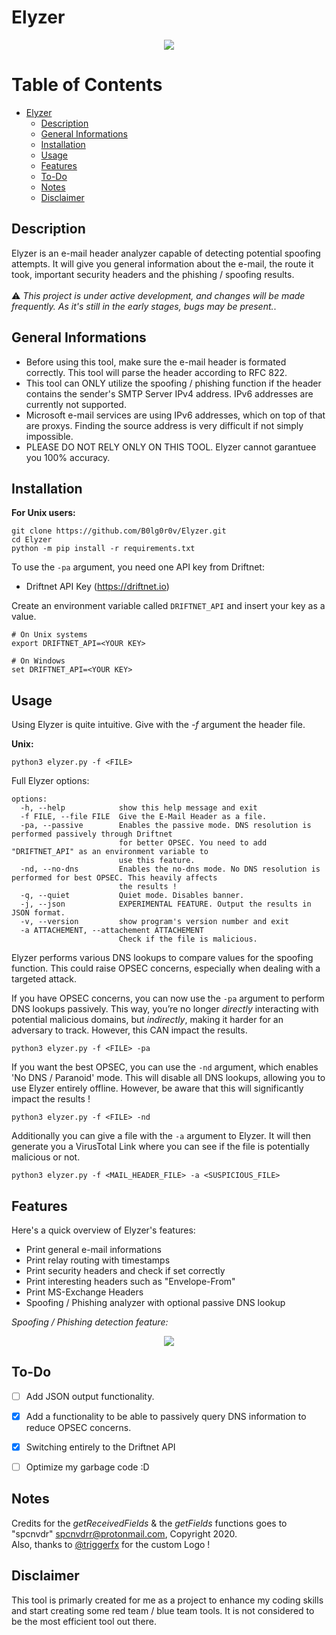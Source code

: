 # Elyzer

<p align="center">
 <img src="https://github.com/B0lg0r0v/Elyzer/assets/115954804/a649da92-d063-40a2-9dff-6f1fb5996fcb">
</p>

# Table of Contents

- [Elyzer](#elyzer)
  * [Description](#description)
  * [General Informations](#general-informations)
  * [Installation](#installation)
  * [Usage](#usage)
  * [Features](#features)
  * [To-Do](#to-do)
  * [Notes](#notes)
  * [Disclaimer](#disclaimer)

## Description

Elyzer is an e-mail header analyzer capable of detecting potential spoofing attempts. It will give you general information about the e-mail, the route it took, important security headers and the phishing / spoofing results.<br><br>:warning: *This project is under active development, and changes will be made frequently. As it's still in the early stages, bugs may be present.*.<br>

## General Informations

- Before using this tool, make sure the e-mail header is formated correctly. This tool will parse the header according to RFC 822.
- This tool can ONLY utilize the spoofing / phishing function if the header contains the sender's SMTP Server IPv4 address. IPv6 addresses are currently not supported.
- Microsoft e-mail services are using IPv6 addresses, which on top of that are proxys. Finding the source address is very difficult if not simply impossible.
- PLEASE DO NOT RELY ONLY ON THIS TOOL. Elyzer cannot garantuee you 100% accuracy.

## Installation

**For Unix users:**
```
git clone https://github.com/B0lg0r0v/Elyzer.git
cd Elyzer
python -m pip install -r requirements.txt
```

To use the `-pa` argument, you need one API key from Driftnet:

- Driftnet API Key (https://driftnet.io)

Create an environment variable called `DRIFTNET_API` and insert your key as a value.

```
# On Unix systems
export DRIFTNET_API=<YOUR KEY>

# On Windows
set DRIFTNET_API=<YOUR KEY>
```

## Usage
Using Elyzer is quite intuitive. Give with the *-f* argument the header file.

**Unix:**
```
python3 elyzer.py -f <FILE>
```

Full Elyzer options:

```
options:
  -h, --help            show this help message and exit
  -f FILE, --file FILE  Give the E-Mail Header as a file.
  -pa, --passive        Enables the passive mode. DNS resolution is performed passively through Driftnet
                        for better OPSEC. You need to add "DRIFTNET_API" as an environment variable to 
                        use this feature.
  -nd, --no-dns         Enables the no-dns mode. No DNS resolution is performed for best OPSEC. This heavily affects
                        the results !
  -q, --quiet           Quiet mode. Disables banner.
  -j, --json            EXPERIMENTAL FEATURE. Output the results in JSON format.
  -v, --version         show program's version number and exit
  -a ATTACHEMENT, --attachement ATTACHEMENT
                        Check if the file is malicious.
```

Elyzer performs various DNS lookups to compare values for the spoofing function. This could raise OPSEC concerns, especially when dealing with a targeted attack.

If you have OPSEC concerns, you can now use the `-pa` argument to perform DNS lookups passively. This way, you’re no longer *directly* interacting with potential malicious domains, but *indirectly*, making it harder for an adversary to track. However, this CAN impact the results.

```
python3 elyzer.py -f <FILE> -pa
```

If you want the best OPSEC, you can use the `-nd` argument, which enables 'No DNS / Paranoid' mode. This will disable all DNS lookups, allowing you to use Elyzer entirely offline. However, be aware that this will significantly impact the results !

```
python3 elyzer.py -f <FILE> -nd
```

Additionally you can give a file with the `-a` argument to Elyzer. It will then generate you a VirusTotal Link where you can see if the file is potentially malicious or not.

```
python3 elyzer.py -f <MAIL_HEADER_FILE> -a <SUSPICIOUS_FILE>
```

## Features
Here's a quick overview of Elyzer's features:
 - Print general e-mail informations
 - Print relay routing with timestamps
 - Print security headers and check if set correctly
 - Print interesting headers such as "Envelope-From"
 - Print MS-Exchange Headers
 - Spoofing / Phishing analyzer with optional passive DNS lookup

*Spoofing / Phishing detection feature:*
<p align="center">
 <img src="https://github.com/B0lg0r0v/Elyzer/assets/115954804/229052f4-40ec-460e-8789-a0e7947134b5">

## To-Do
- [ ] Add JSON output functionality.
- [x] Add a functionality to be able to passively query DNS information to reduce OPSEC concerns.
- [x] Switching entirely to the Driftnet API
- [ ] Optimize my garbage code :D


## Notes
Credits for the *getReceivedFields* & the *getFields* functions goes to "spcnvdr" <spcnvdrr@protonmail.com>, Copyright 2020. <br>
Also, thanks to [@triggerfx](https://github.com/triggerfx) for the custom Logo !

## Disclaimer
This tool is primarly created for me as a project to enhance my coding skills and start creating some red team / blue team tools. It is not considered to be the most efficient tool out there.


